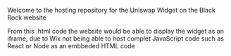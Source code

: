 Welcome to the hosting repository for the Uniswap Widget on the Black Rock website

From this .html code the website would be able to display the widget as an iframe, due to Wix not being able to host complet JavaScript code such as React or Node as an embbeded HTML code
